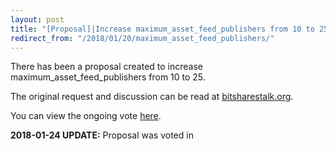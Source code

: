 ```yaml
---
layout: post
title: "[Proposal]|Increase maximum_asset_feed_publishers from 10 to 25"
redirect_from: "/2018/01/20/maximum_asset_feed_publishers/"
---
```


There has been a proposal created to increase maximum_asset_feed_publishers from 10 to 25.

The original request and discussion can be read at [bitsharestalk.org](https://bitsharestalk.org/index.php?topic=25803.0).

You can view the ongoing vote [here](http://cryptofresh.com/p/1.10.7806).

**2018-01-24 UPDATE:** Proposal was voted in  